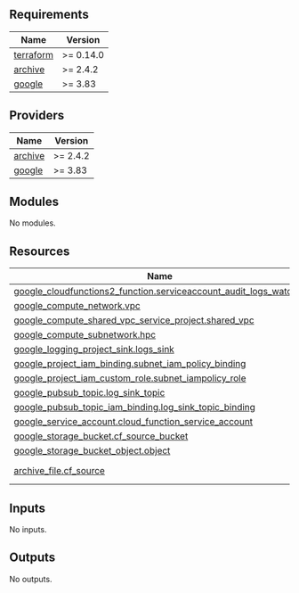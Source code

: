 <!-- BEGINNING OF PRE-COMMIT-TERRAFORM DOCS HOOK -->
## Requirements

| Name | Version |
|------|---------|
| <a name="requirement_terraform"></a> [terraform](#requirement\_terraform) | >= 0.14.0 |
| <a name="requirement_archive"></a> [archive](#requirement\_archive) | >= 2.4.2 |
| <a name="requirement_google"></a> [google](#requirement\_google) | >= 3.83 |

## Providers

| Name | Version |
|------|---------|
| <a name="provider_archive"></a> [archive](#provider\_archive) | >= 2.4.2 |
| <a name="provider_google"></a> [google](#provider\_google) | >= 3.83 |

## Modules

No modules.

## Resources

| Name | Type |
|------|------|
| [google_cloudfunctions2_function.serviceaccount_audit_logs_watcher](https://registry.terraform.io/providers/hashicorp/google/latest/docs/resources/cloudfunctions2_function) | resource |
| [google_compute_network.vpc](https://registry.terraform.io/providers/hashicorp/google/latest/docs/resources/compute_network) | resource |
| [google_compute_shared_vpc_service_project.shared_vpc](https://registry.terraform.io/providers/hashicorp/google/latest/docs/resources/compute_shared_vpc_service_project) | resource |
| [google_compute_subnetwork.hpc](https://registry.terraform.io/providers/hashicorp/google/latest/docs/resources/compute_subnetwork) | resource |
| [google_logging_project_sink.logs_sink](https://registry.terraform.io/providers/hashicorp/google/latest/docs/resources/logging_project_sink) | resource |
| [google_project_iam_binding.subnet_iam_policy_binding](https://registry.terraform.io/providers/hashicorp/google/latest/docs/resources/project_iam_binding) | resource |
| [google_project_iam_custom_role.subnet_iampolicy_role](https://registry.terraform.io/providers/hashicorp/google/latest/docs/resources/project_iam_custom_role) | resource |
| [google_pubsub_topic.log_sink_topic](https://registry.terraform.io/providers/hashicorp/google/latest/docs/resources/pubsub_topic) | resource |
| [google_pubsub_topic_iam_binding.log_sink_topic_binding](https://registry.terraform.io/providers/hashicorp/google/latest/docs/resources/pubsub_topic_iam_binding) | resource |
| [google_service_account.cloud_function_service_account](https://registry.terraform.io/providers/hashicorp/google/latest/docs/resources/service_account) | resource |
| [google_storage_bucket.cf_source_bucket](https://registry.terraform.io/providers/hashicorp/google/latest/docs/resources/storage_bucket) | resource |
| [google_storage_bucket_object.object](https://registry.terraform.io/providers/hashicorp/google/latest/docs/resources/storage_bucket_object) | resource |
| [archive_file.cf_source](https://registry.terraform.io/providers/hashicorp/archive/latest/docs/data-sources/file) | data source |

## Inputs

No inputs.

## Outputs

No outputs.
<!-- END OF PRE-COMMIT-TERRAFORM DOCS HOOK -->
